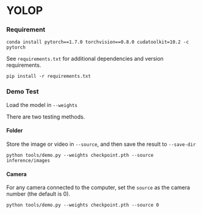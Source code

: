 # YOLOP  

### Requirement
```
conda install pytorch==1.7.0 torchvision==0.8.0 cudatoolkit=10.2 -c pytorch
```
See `requirements.txt` for additional dependencies and version requirements.
```setup
pip install -r requirements.txt
```

### Demo Test
Load the model in `--weights`

There are two testing methods.

#### Folder
Store the image or video in `--source`, and then save the result to `--save-dir`
```shell
python tools/demo.py --weights checkpoint.pth --source inference/images
```

#### Camera
For any camera connected to the computer, set the `source` as the camera number (the default is 0).
```
python tools/demo.py --weights checkpoint.pth --source 0 
```
